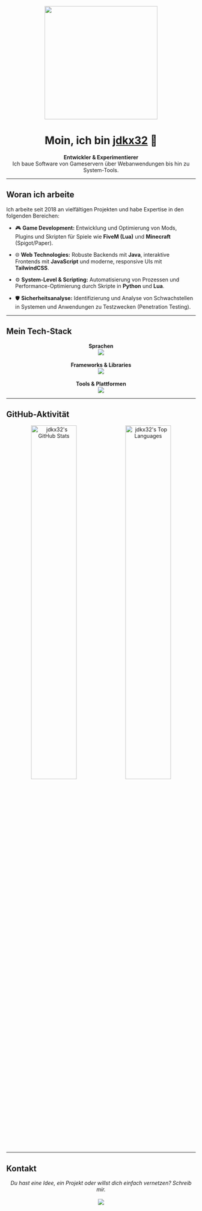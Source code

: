 <p align="center">
  <img src="https://media2.giphy.com/media/v1.Y2lkPTc5MGI3NjExNWl0dDdndzN3aXpmODd0MXF0OTlvNTM0cXhheDFocWphcXdpYWJqZCZlcD12MV9pbnRlcm5hbF9naWZfYnlfaWQmY3Q9Zw/13CoXDiaCcCoyk/giphy.gif" width="300" />
</p>

<h1 align="center">Moin, ich bin <a href="https://github.com/jdkx32" target="_blank">jdkx32</a> 👋</h1>

<p align="center">
  <b>Entwickler & Experimentierer</b>
  <br/>
  Ich baue Software von Gameservern über Webanwendungen bis hin zu System-Tools.
</p>

---

## Woran ich arbeite

Ich arbeite seit 2018 an vielfältigen Projekten und habe Expertise in den folgenden Bereichen:

- 🎮 **Game Development:** Entwicklung und Optimierung von Mods, Plugins und Skripten für Spiele wie **FiveM (Lua)** und **Minecraft** (Spigot/Paper).

- 🌐 **Web Technologies:** Robuste Backends mit **Java**, interaktive Frontends mit **JavaScript** und moderne, responsive UIs mit **TailwindCSS**.

- ⚙️ **System-Level & Scripting:** Automatisierung von Prozessen und Performance-Optimierung durch Skripte in **Python** und **Lua**.

- 🛡️ **Sicherheitsanalyse:** Identifizierung und Analyse von Schwachstellen in Systemen und Anwendungen zu Testzwecken (Penetration Testing).

---

## Mein Tech-Stack

<p align="center">
  <b>Sprachen</b><br>
  <img src="https://skillicons.dev/icons?i=java,python,lua,js,css,html" /><br><br>
  <b>Frameworks & Libraries</b><br>
  <img src="https://skillicons.dev/icons?i=tailwind,nodejs,react" /><br><br> <b>Tools & Plattformen</b><br>
  <img src="https://skillicons.dev/icons?i=git,github,docker,idea,vscode" />
</p>

---

## GitHub-Aktivität

<p align="center">
  <img src="https://github-readme-stats.vercel.app/api?username=jdkx32&show_icons=true&theme=tokyonight&include_all_commits=true&count_private=true" alt="jdkx32's GitHub Stats" width="49%"/>
  <img src="https://github-readme-stats.vercel.app/api/top-langs/?username=jdkx32&layout=compact&langs_count=8&theme=tokyonight" alt="jdkx32's Top Languages" width="49%"/>
</p>

---

## Kontakt

<p align="center">
  <i>Du hast eine Idee, ein Projekt oder willst dich einfach vernetzen? Schreib mir.</i>
  <br/><br/>
  <a href="mailto:jeremyleonklink@gmail.com"><img src="https://img.shields.io/badge/Email-D14836?style=for-the-badge&logo=gmail&logoColor=white"></a>
</p>
